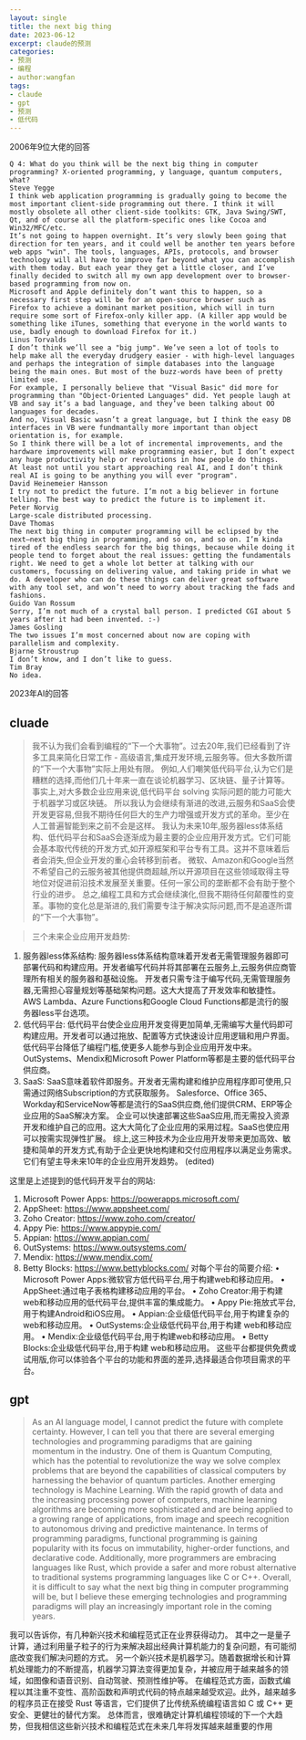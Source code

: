 ```yaml
---
layout: single
title: the next big thing
date: 2023-06-12
excerpt: claude的预测
categories:
- 预测
- 编程
- author:wangfan
tags:
- claude
- gpt
- 预测
- 低代码
---
```


2006年9位大佬的回答
```
Q 4: What do you think will be the next big thing in computer programming? X-oriented programming, y language, quantum computers, what?
Steve Yegge
I think web application programming is gradually going to become the most important client-side programming out there. I think it will mostly obsolete all other client-side toolkits: GTK, Java Swing/SWT, Qt, and of course all the platform-specific ones like Cocoa and Win32/MFC/etc.
It’s not going to happen overnight. It’s very slowly been going that direction for ten years, and it could well be another ten years before web apps "win". The tools, languages, APIs, protocols, and browser technology will all have to improve far beyond what you can accomplish with them today. But each year they get a little closer, and I’ve finally decided to switch all my own app development over to browser-based programming from now on.
Microsoft and Apple definitely don’t want this to happen, so a necessary first step will be for an open-source browser such as Firefox to achieve a dominant market position, which will in turn require some sort of Firefox-only killer app. (A killer app would be something like iTunes, something that everyone in the world wants to use, badly enough to download Firefox for it.)
Linus Torvalds
I don’t think we’ll see a "big jump". We’ve seen a lot of tools to help make all the everyday drudgery easier - with high-level languages and perhaps the integration of simple databases into the language being the main ones. But most of the buzz-words have been of pretty limited use.
For example, I personally believe that "Visual Basic" did more for programming than "Object-Oriented Languages" did. Yet people laugh at VB and say it’s a bad language, and they’ve been talking about OO languages for decades.
And no, Visual Basic wasn’t a great language, but I think the easy DB interfaces in VB were fundmantally more important than object orientation is, for example.
So I think there will be a lot of incremental improvements, and the hardware improvements will make programming easier, but I don’t expect any huge productivity help or revolutions in how people do things.
At least not until you start approaching real AI, and I don’t think real AI is going to be anything you will ever "program".
David Heinemeier Hansson
I try not to predict the future. I’m not a big believer in fortune telling. The best way to predict the future is to implement it.
Peter Norvig
Large-scale distributed processing.
Dave Thomas
The next big thing in computer programming will be eclipsed by the next–next big thing in programming, and so on, and so on. I’m kinda tired of the endless search for the big things, because while doing it people tend to forget about the real issues: getting the fundamentals right. We need to get a whole lot better at talking with our customers, focussing on delivering value, and taking pride in what we do. A developer who can do these things can deliver great software with any tool set, and won’t need to worry about tracking the fads and fashions.
Guido Van Rossum
Sorry, I’m not much of a crystal ball person. I predicted CGI about 5 years after it had been invented. :-)
James Gosling
The two issues I’m most concerned about now are coping with parallelism and complexity.
Bjarne Stroustrup
I don’t know, and I don’t like to guess.
Tim Bray
No idea.
```

2023年AI的回答
## cluade
>我不认为我们会看到编程的“下一个大事物”。过去20年,我们已经看到了许多工具来简化日常工作 - 高级语言,集成开发环境,云服务等。但大多数所谓的“下一个大事物”实际上用处有限。 
例如,人们嘲笑低代码平台,认为它们是糟糕的选择,而他们几十年来一直在谈论机器学习、区块链、量子计算等。事实上,对大多数企业应用来说,低代码平台 solving 实际问题的能力可能大于机器学习或区块链。
所以我认为会继续有渐进的改进,云服务和SaaS会使开发更容易,但我不期待任何巨大的生产力增强或开发方式的革命。至少在人工普遍智能到来之前不会是这样。
我认为未来10年,服务器less体系结构、低代码平台和SaaS会逐渐成为最主要的企业应用开发方式。它们可能会基本取代传统的开发方式,如开源框架和平台专有工具。这并不意味着后者会消失,但企业开发的重心会转移到前者。
微软、Amazon和Google当然不希望自己的云服务被其他提供商超越,所以开源项目在这些领域取得主导地位对促进前沿技术发展至关重要。任何一家公司的垄断都不会有助于整个行业的进步。
总之,编程工具和方式会继续演化,但我不期待任何颠覆性的变革。事物的变化总是渐进的,我们需要专注于解决实际问题,而不是追逐所谓的“下一个大事物”。

>三个未来企业应用开发趋势:
1. 服务器less体系结构:
服务器less体系结构意味着开发者无需管理服务器即可部署代码和构建应用。开发者编写代码并将其部署在云服务上,云服务供应商管理所有相关的服务器和基础设施。
开发者只需专注于编写代码,无需管理服务器,无需担心容量规划等基础架构问题。这大大提高了开发效率和敏捷性。AWS Lambda、Azure Functions和Google Cloud Functions都是流行的服务器less平台选项。
2. 低代码平台:
低代码平台使企业应用开发变得更加简单,无需编写大量代码即可构建应用。开发者可以通过拖放、配置等方式快速设计应用逻辑和用户界面。
低代码平台降低了编程门槛,使更多人能参与到企业应用开发中来。OutSystems、Mendix和Microsoft Power Platform等都是主要的低代码平台供应商。
3. SaaS:
SaaS意味着软件即服务。开发者无需构建和维护应用程序即可使用,只需通过网络Subscription的方式获取服务。
Salesforce、Office 365、Workday和ServiceNow等都是流行的SaaS供应商,他们提供CRM、ERP等企业应用的SaaS解决方案。
企业可以快速部署这些SaaS应用,而无需投入资源开发和维护自己的应用。这大大简化了企业应用的采用过程。SaaS也使应用可以按需实现弹性扩展。
综上,这三种技术为企业应用开发带来更加高效、敏捷和简单的开发方式,有助于企业更快地构建和交付应用程序以满足业务需求。它们有望主导未来10年的企业应用开发趋势。 (edited) 

这里是上述提到的低代码开发平台的网站:
1. Microsoft Power Apps: https://powerapps.microsoft.com/
2. AppSheet: https://www.appsheet.com/
3. Zoho Creator: https://www.zoho.com/creator/
4. Appy Pie: https://www.appypie.com/
5. Appian: https://www.appian.com/
6. OutSystems: https://www.outsystems.com/
7. Mendix: https://www.mendix.com/
8. Betty Blocks: https://www.bettyblocks.com/
对每个平台的简要介绍:
• Microsoft Power Apps:微软官方低代码平台,用于构建web和移动应用。
• AppSheet:通过电子表格构建移动应用的平台。
• Zoho Creator:用于构建web和移动应用的低代码平台,提供丰富的集成能力。
• Appy Pie:拖放式平台,用于构建Android和iOS应用。
• Appian:企业级低代码平台,用于构建复杂的web和移动应用。
• OutSystems:企业级低代码平台,用于构建 web和移动应用。
• Mendix:企业级低代码平台,用于构建web和移动应用。
• Betty Blocks:企业级低代码平台,用于构建 web和移动应用。
这些平台都提供免费或试用版,你可以体验各个平台的功能和界面的差异,选择最适合你项目需求的平台。

## gpt
>As an AI language model, I cannot predict the future with complete certainty. However, I can tell you that there are several emerging technologies and programming paradigms that are gaining momentum in the industry. 
One of them is Quantum Computing, which has the potential to revolutionize the way we solve complex problems that are beyond the capabilities of classical computers by harnessing the behavior of quantum particles. 
Another emerging technology is Machine Learning. With the rapid growth of data and the increasing processing power of computers, machine learning algorithms are becoming more sophisticated and are being applied to a growing range of applications, from image and speech recognition to autonomous driving and predictive maintenance.
In terms of programming paradigms, functional programming is gaining popularity with its focus on immutability, higher-order functions, and declarative code. Additionally, more programmers are embracing languages like Rust, which provide a safer and more robust alternative to traditional systems programming languages like C or C++. 
Overall, it is difficult to say what the next big thing in computer programming will be, but I believe these emerging technologies and programming paradigms will play an increasingly important role in the coming years.

我可以告诉你，有几种新兴技术和编程范式正在业界获得动力。
其中之一是量子计算，通过利用量子粒子的行为来解决超出经典计算机能力的复杂问题，有可能彻底改变我们解决问题的方式。
另一个新兴技术是机器学习。随着数据增长和计算机处理能力的不断提高，机器学习算法变得更加复杂，并被应用于越来越多的领域，如图像和语音识别、自动驾驶、预测性维护等。
在编程范式方面，函数式编程以其注重不变性、高阶函数和声明式代码的特点越来越受欢迎。此外，越来越多的程序员正在接受 Rust 等语言，它们提供了比传统系统编程语言如 C 或 C++ 更安全、更健壮的替代方案。
总体而言，很难确定计算机编程领域的下一个大趋势，但我相信这些新兴技术和编程范式在未来几年将发挥越来越重要的作用
